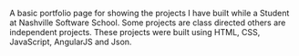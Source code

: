 A basic portfolio page for showing the projects I have built while a Student at Nashville Software School. Some projects are class directed others are independent projects.
These projects were built using HTML, CSS, JavaScript, AngularJS and Json.

